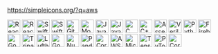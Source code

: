 <!-- ### Hi there 👋 -->
<!-- height = 40 -->
<!-- ![Swift](https://img.shields.io/badge/Swift-F05138?style=flat&logo=swift&logoColor=white)
![ReactJS](https://img.shields.io/badge/-ReactJS-61DAFB?style=flat&logo=react&logoColor=364936) -->
<!-- ![ReactJS]("https://img.shields.io/badge/build-passing-%20brightgreen" height="50") -->
https://simpleicons.org/?q=aws 
<p>
  <img src="https://img.shields.io/badge/-ReactJS-61DAFB?style=flat&logo=react&logoColor=282c34" height="30" alt = "ReactJS" />
  <img src="https://img.shields.io/badge/-React Native-282c34?style=flat&logo=react&logoColor=61DAFB" height="30" alt = "ReactJS" />
  <img src="https://img.shields.io/badge/Swift-F05138?style=flat&logo=swift&logoColor=white" height="30" alt = "Swift" />
  <img src="https://img.shields.io/badge/-SwiftUI-001b96?style=flat&logo=swift&logoColor=white" height="30" alt = "SwiftUI" />
  <img src="https://img.shields.io/badge/-Git-F05032?style=flat&logo=git&logoColor=white" height="30" alt = "Git" />
  <img src="https://img.shields.io/badge/-MongoDB-47A248?style=flat&logo=mongodb&logoColor=darkgreen" height="30" alt = "MongoDB" />
  <img src="https://img.shields.io/badge/-JavaScript-F7DF1E?style=flat&logo=javascript&logoColor=white" height="30" alt = "Javascript"/>
  <img src="https://img.shields.io/badge/-Java-f0931c?style=flat&logoColor=white" height="30" alt = "Java" />
  <img src="https://img.shields.io/badge/-C-A8B9CC?style=flat&logo=c&logoColor=black" height="30" alt = "C" />
  <img src="https://img.shields.io/badge/-C++-00599C?style=flat&logo=cplusplus&logoColor=white" height="30" alt = "C++" />
  <img src="https://img.shields.io/badge/-Assembly-grey?style=flat&logoColor=white" height="30" alt = "Assembly" />
  <img src="https://img.shields.io/badge/-Verilog-grey?style=flat&logoColor=white" height="30" alt = "Verilog" />
  <img src="https://img.shields.io/badge/-Python-3776AB?style=flat&logo=python&logoColor=ffdd55" height="30" alt = "Python" />
  <img src="https://img.shields.io/badge/-Firebase-f58411?style=flat&logo=firebase&logoColor=FFCA28" height="30" alt = "Firebase" />  
  <img src="https://img.shields.io/badge/GoogleCloud-4285F4?style=flat&logo=googlecloud&logoColor=white" height="30" alt = "GoogleCloud" />
  <img src="https://img.shields.io/badge/TripAdvisorAPI-34E0A1?style=flat&logo=tripadvisor&logoColor=black" height="30" alt = "TripadvisorAPI" />
  <img src="https://img.shields.io/badge/LufthansaAPI-05164D?style=flat&logo=lufthansa&logoColor=white" height="30" alt = "LufthansaAPI" />
  <img src="https://img.shields.io/badge/GoogleMapsAPI-4285F4?style=flat&logo=googlemaps&logoColor=red" height="30" alt = "GoogleMapsAPI" />
  <img src="https://img.shields.io/badge/-NumPy-013243?style=flat&logo=numpy&logoColor=4dabcf" height="30" alt = "NumPy" />
  <img src="https://img.shields.io/badge/-Pandas-150458?style=flat&logo=pandas&logoColor=white" height="30" alt = "Pandas" />
  
  <img src="https://img.shields.io/badge/-CoreML-026998?style=flat&logo=apple&logoColor=white" height="30" alt = "CoreML" />
  <img src="https://img.shields.io/badge/-NEED TO DO-232F3E?style=flat&logo=amazonaws&logoColor=ff9900" height="30" alt = "AWS" />
  <img src="https://img.shields.io/badge/-NEED TO DO-0d3f75?style=flat&logo=microsoftazure&logoColor=0078D4" height="30" alt = "Microsoft Azure" />
  <img src="https://img.shields.io/badge/-NEED TO DO-425066?style=flat&logo=tensorflow&logoColor=FF6F00" height="30" alt = "TensorFlow" />
  <img src="https://img.shields.io/badge/-NEED TO DO-252525?style=flat&logo=pytorch&logoColor=EE4C2C" height="30" alt = "PyTorch" />

  
  <!--<img src="https://img.shields.io/badge/-NEED TO DO-blue?style=flat&logo=flutter&logoColor=white" height="30" alt = "CoreML" />!-->
  <img src="https://img.shields.io/badge/-NEED TO DO-2496ED?style=flat&logo=docker&logoColor=white" height="30" alt = "CoreML" />
</p>
<!--
**maanikg/maanikg** is a ✨ _special_ ✨ repository because its `README.md` (this file) appears on your GitHub profile.

Here are some ideas to get you started:

- 🔭 I’m currently working on ...
- 🌱 I’m currently learning ...
- 👯 I’m looking to collaborate on ...
- 🤔 I’m looking for help with ...
- 💬 Ask me about ...
- 📫 How to reach me: ...
- 😄 Pronouns: ...
- ⚡ Fun fact: ...
-->
